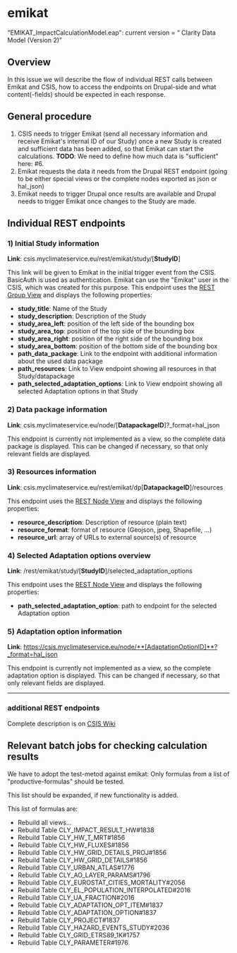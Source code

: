 # emikat

"EMIKAT_ImpactCalculationModel.eap": current version = “<DataModel> Clarity Data Model (Version 2)”


## Overview
In this issue we will describe the flow of individual REST calls between Emikat and CSIS, how to access the endpoints on Drupal-side and what content(-fields) should be expected in each response.

## General procedure
1.  CSIS needs to trigger Emikat (send all necessary information and receive Emikat's internal ID of our Study) once a new Study is created and sufficient data has been added, so that Emikat can start the calculations. **TODO**: We need to define how much data is "sufficient" here: #6.
2.  Emikat requests the data it needs from the Drupal REST endpoint (going to be either special views or the complete nodes exported as json or hal_json)
3. Emikat needs to trigger Drupal once results are available and Drupal needs to trigger Emikat once changes to the Study are made.

## Individual REST endpoints
### 1) Initial Study information
**Link**: csis.myclimateservice.eu/rest/emikat/study/[**StudyID**]

This link will be given to Emikat in the initial trigger event from the CSIS. BasicAuth is used as authentication. Emikat can use the "Emikat" user in the CSIS, which was created for this purpose.
This endpoint uses the [REST Group View](https://csis.myclimateservice.eu/admin/structure/views/view/rest_group/edit/rest_export_3) and displays the following properties:
- **study_title**: Name of the Study
- **study_description**: Description of the Study
- **study_area_left**: position of the left side of the bounding box
- **study_area_top**: position of the top side of the bounding box
- **study_area_right**: position of the right side of the bounding box
- **study_area_bottom**: position of the bottom side of the bounding box
- **path_data_package**: Link to the endpoint with additional information about the used data package
- **path_resources**: Link to View endpoint showing all resources in that Study/datapackage
- **path_selected_adaptation_options**: Link to View endpoint showing all selected Adaptation options in that Study

### 2) Data package information
**Link**: csis.myclimateservice.eu/node/[**DatapackageID**]?_format=hal_json

This endpoint is currently not implemented as a view, so the complete data package is displayed. This can be changed if necessary, so that only relevant fields are displayed.

### 3) Resources information
**Link**: csis.myclimateservice.eu/rest/emikat/dp[**DatapackageID**]/resources

This endpoint uses the [REST Node View](https://csis.myclimateservice.eu/admin/structure/views/view/rest_node/edit/rest_export_6) and displays the following properties:
- **resource_description**: Description of resource (plain text)
- **resource_format**: format of resource (Geojson, jpeg, Shapefile, ...)
- **resource_url**: array of URLs to external source(s) of resource

### 4) Selected Adaptation options overview
**Link**: /rest/emikat/study/[**StudyID**]/selected_adaptation_options

This endpoint uses the [REST Node View](https://csis.myclimateservice.eu/admin/structure/views/view/rest_node/edit/rest_export_7) and displays the following properties:
- **path_selected_adaptation_option**: path to endpoint for the selected Adaptation option

### 5) Adaptation option information
**Link**: https://csis.myclimateservice.eu/node/**[AdaptationOptionID]**?_format=hal_json

This endpoint is currently not implemented as a view, so the complete adaptation option is displayed. This can be changed if necessary, so that only relevant fields are displayed.

<hr>

### additional REST endpoints

Complete description is on [CSIS Wiki](https://github.com/clarity-h2020/csis/wiki/Services-endpoints-(used-by-CSIS))

## Relevant batch jobs for checking calculation results
We have to adopt the test-metod against emikat:
Only formulas from a list of "productive-formulas" should be tested.

This list should be expanded, if new functionality is added.

This list of formulas are:

- Rebuild all views...
- Rebuild Table CLY_IMPACT_RESULT_HW#1838
- Rebuild Table CLY_HW_T_MRT#1856
- Rebuild Table CLY_HW_FLUXES#1856
- Rebuild Table CLY_HW_GRID_DETAILS_PROJ#1856
- Rebuild Table CLY_HW_GRID_DETAILS#1856
- Rebuild Table CLY_URBAN_ATLAS#1776
- Rebuild Table CLY_AO_LAYER_PARAMS#1796
- Rebuild Table CLY_EUROSTAT_CITIES_MORTALITY#2056
- Rebuild Table CLY_EL_POPULATION_INTERPOLATED#2016
- Rebuild Table CLY_UA_FRACTION#2016
- Rebuild Table CLY_ADAPTATION_OPT_ITEM#1837
- Rebuild Table CLY_ADAPTATION_OPTION#1837
- Rebuild Table CLY_PROJECT#1837
- Rebuild Table CLY_HAZARD_EVENTS_STUDY#2036
- Rebuild Table CLY_GRID_ETRS89_1K#1757
- Rebuild Table CLY_PARAMETER#1976
